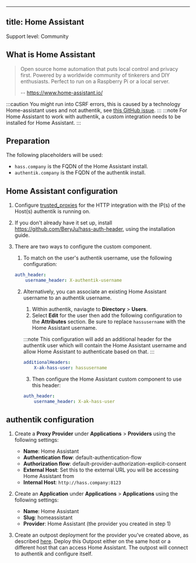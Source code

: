 
---
title: Home Assistant
---

<span class="badge badge--secondary">Support level: Community</span>

## What is Home Assistant

> Open source home automation that puts local control and privacy first. Powered by a worldwide community of tinkerers and DIY enthusiasts. Perfect to run on a Raspberry Pi or a local server.
>
> -- https://www.home-assistant.io/

:::caution
You might run into CSRF errors, this is caused by a technology Home-assistant uses and not authentik, see [this GitHub issue](https://github.com/goauthentik/authentik/issues/884#issuecomment-851542477).
:::
:::note
For Home Assistant to work with authentik, a custom integration needs to be installed for Home Assistant. 
:::

## Preparation

The following placeholders will be used:

-   `hass.company` is the FQDN of the Home Assistant install.
-   `authentik.company` is the FQDN of the authentik install.

## Home Assistant configuration

1. Configure [trusted_proxies](https://www.home-assistant.io/integrations/http/#trusted_proxies) for the HTTP integration with the IP(s) of the Host(s) authentik is running on.
2. If you don't already have it set up, install https://github.com/BeryJu/hass-auth-header, using the installation guide.
3. There are two ways to configure the custom component.

    1. To match on the user's authentik username, use the following configuration:

    ```yaml
    auth_header:
        username_header: X-authentik-username
    ```

   2.  Alternatively, you can associate an existing Home Assistant username to an authentik username.
       1.  Within authentik, naviagte to **Directory** > **Users**.
       2.  Select **Edit** for the user then add the following configuration to the **Attributes** section. Be sure to replace `hassusername` with the Home Assistant username.

       :::note
       This configuration will add an additional header for the authentik user which will contain the Home Assistant username and allow Home Assistant to authenticate based on that. 
       :::

        ```yaml
        additionalHeaders:
            X-ak-hass-user: hassusername
        ```

       3. Then configure the Home Assistant custom component to use this header:
        ```yaml
        auth_header:
            username_header: X-ak-hass-user
        ```

## authentik configuration

1. Create a **Proxy Provider** under **Applications** > **Providers** using the following settings:

   - **Name**: Home Assistant
   - **Authentication flow**: default-authentication-flow
   - **Authorization flow**: default-provider-authorization-explicit-consent
   - **External Host**: Set this to the external URL you will be accessing Home Assistant from
   - **Internal Host**: `http://hass.company:8123`

2. Create an **Application** under **Applications** > **Applications** using the following settings:
    - **Name**: Home Assistant
    - **Slug**: homeassistant
    - **Provider**: Home Assistant (the provider you created in step 1)

3. Create an outpost deployment for the provider you've created above, as described [here](../../../docs/outposts/). Deploy this Outpost either on the same host or a different host that can access Home Assistant. The outpost will connect to authentik and configure itself.
